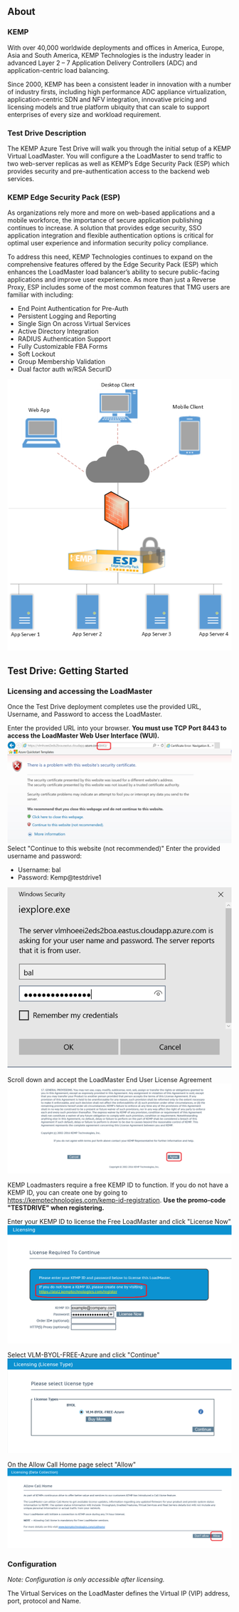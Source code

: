 ## About

### KEMP

With over 40,000 worldwide deployments and offices in America, Europe, Asia and South America, KEMP Technologies is the industry leader in advanced Layer 2 – 7 Application Delivery Controllers (ADC) and application-centric load balancing.

Since 2000, KEMP has been a consistent leader in innovation with a number of industry firsts, including high performance ADC appliance virtualization, application-centric SDN and NFV integration, innovative pricing and licensing models and true platform ubiquity that can scale to support enterprises of every size and workload requirement.

### Test Drive Description

The KEMP Azure Test Drive will walk you through the initial setup of a KEMP Virtual LoadMaster. You will configure a the LoadMaster to send traffic to two web-server replicas as well as KEMP’s Edge Security Pack (ESP) which provides security and pre-authentication access to the backend web services.

### KEMP Edge Security Pack (ESP)

As organizations rely more and more on web-based applications and a mobile workforce, the importance of secure application publishing continues to increase. A solution that provides edge security, SSO application integration and flexible authentication options is critical for optimal user experience and information security policy compliance. 

To address this need, KEMP Technologies continues to expand on the comprehensive features offered by the Edge Security Pack (ESP) which enhances the LoadMaster load balancer’s ability to secure public-facing applications and improve user experience. As more than just a Reverse Proxy, ESP includes some of the most common features that TMG users are familiar with including:

* End Point Authentication for Pre-Auth
* Persistent Logging and Reporting 
* Single Sign On across Virtual Services
* Active Directory Integration
* RADIUS Authentication Support
* Fully Customizable FBA Forms
* Soft Lockout
* Group Membership Validation
* Dual factor auth w/RSA SecurID

![Edge Security Pack](images/esp.png "Edge Security Pack Topology")

## Test Drive: Getting Started

### Licensing and accessing the LoadMaster

Once the Test Drive deployment completes use the provided URL, Username, and Password to access the LoadMaster.

Enter the provided URL into your browser. **You must use TCP Port 8443 to access the LoadMaster Web User Interface (WUI).**
![Accessing the Web UI](images/access.png "Entering the Web UI")
Select "Continue to this website (not recommended)"
Enter the provided username and password:

* Username: bal
* Password: Kemp@testdrive1

![Web UI Authorization](images/auth.png "Accessing the Web UI")

Scroll down and accept the LoadMaster End User License Agreement
![EULA Agreement](images/eula.png "EULA Agreement")

KEMP Loadmasters require a free KEMP ID to function. If you do not have a KEMP ID, you can create one by going to https://kemptechnologies.com/kemp-id-registration. **Use the promo-code "TESTDRIVE" when registering.**

Enter your KEMP ID to license the Free LoadMaster and click "License Now"
![Logging in](images/login.png "Logging in")

Select VLM-BYOL-FREE-Azure and click "Continue"
![licensing](images/license.png "licensing")

On the Allow Call Home page select "Allow"
![call home](images/call_home.png "call home")

### Configuration

*Note: Configuration is only accessible after licensing.*

The Virtual Services on the LoadMaster defines the Virtual IP (VIP) address, port, protocol and Name.

